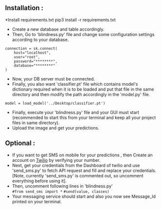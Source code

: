## Installation :     
*Install requirements.txt
pip3 install -r requirements.txt
* Create a new database and table accordingly.    
* Then, Go to 'blindness.py' file and change some configuration settings according to your database.
```
connection = sk.connect(
    host="localhost",
    user="root",
    password="********",
    database="********"
)
```
* Now, your DB server must be connected.   
* Finally, you also want 'classifier.pt' file which contains model's dictionary required when it is to be loaded and put that file in the same directory and then modify the path accordingly in the 'model.py' file.
```
model = load_model('../Desktop/classifier.pt')

```
* Finally, execute your 'blindness.py' file and your GUI must start (recommended to start this from your terminal and keep all your project files in same directory).   
* Upload the image and get your predictions.

## Optional :   
* If you want to get SMS on mobile for your predictions , then Create an account on [Twilio](http://twilio.com/) by verifying your number. 
* Next, get your credentials from the Dashboard of twilio and use 'send_sms.py' to fetch API request and fill and replace your credentials.
[Note, currently 'send_sms.py' is commented out, so uncomment everything before using it].
* Then, uncomment following lines in 'blindness.py'   
```#from send_sms import *```
```#send(value, classes)```   
* Your messaging service should  start and also you now see Message_Id printed on your terminal.    
